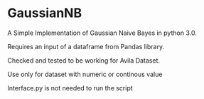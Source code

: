 # GaussianNB
A Simple Implementation of Gaussian Naive Bayes in python 3.0.

Requires an input of a dataframe from Pandas library.

Checked and tested to be working for Avila Dataset.

Use only for dataset with numeric or continous value

Interface.py is not needed to run the script
